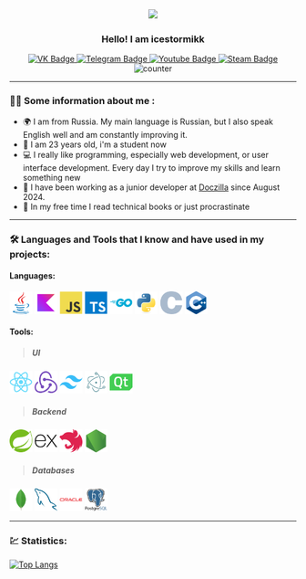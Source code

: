 <div id='header' align='center'>
  <img src='https://user-images.githubusercontent.com/74038190/212750672-2f3f2b50-c84f-4ed8-a60a-849ae69ff9df.gif' width="600"/>
  <h3>Hello! I am icestormikk</h3>
  <div id="badges">
    <a href="https://vk.com/w41k3r17687">
      <img src="https://img.shields.io/badge/Vk-blue?style=for-the-badge&logo=vk&logoColor=white" alt="VK Badge"/>
    </a>
    <a href="https://t.me/icestormikk">
      <img src="https://img.shields.io/badge/telegram-blue?style=for-the-badge&logo=telegram&logoColor=white" alt="Telegram Badge"/>
    </a>
    <a href="https://www.youtube.com/channel/UCarrg-SMxX7R9i8WinTQDBA">
      <img src="https://img.shields.io/badge/YouTube-red?style=for-the-badge&logo=youtube&logoColor=white" alt="Youtube Badge"/>
    </a>
    <a href="https://steamcommunity.com/profiles/76561198185418769/">
      <img src="https://img.shields.io/badge/steam-gray?style=for-the-badge&logo=steam&logoColor=white" alt="Steam Badge"/>
    </a>
  </div>
</div>
<div align='center'>
  <img src="https://komarev.com/ghpvc/?username=icestormikk&style=flat-square&color=blue" alt="counter"/>
</div>

---
### :man_technologist: Some information about me :
- 🌍 I am from Russia. My main language is Russian, but I also speak English well and am constantly improving it.<br>
- :man: I am 23 years old, i'm a student now<br>
- :computer: I really like programming, especially web development, or user interface development. Every day I try to improve my skills and learn something new<br>
- :telescope: I have been working as a junior developer at <a href='https://doczilla.pro/'>Doczilla</a> since August 2024.<br>
- :leaves: In my free time I read technical books or just procrastinate<br>

---
### :hammer_and_wrench: Languages and Tools that I know and have used in my projects:
#### Languages:
<div>
  <img src='https://github.com/devicons/devicon/blob/master/icons/java/java-original.svg' alt='java' width=40 height=40/>
  <img src='https://github.com/devicons/devicon/blob/master/icons/kotlin/kotlin-original.svg' alt='kotlin' width=40 height=40/>  
  <img src='https://github.com/devicons/devicon/blob/master/icons/javascript/javascript-original.svg' alt='javascript' width=40 height=40/>  
  <img src='https://github.com/devicons/devicon/blob/master/icons/typescript/typescript-original.svg' alt='typescript' width=40 height=40/>   
  <img src='https://github.com/devicons/devicon/blob/master/icons/go/go-original-wordmark.svg' alt='go' width=40 height=40/> 
  <img src='https://github.com/devicons/devicon/blob/master/icons/python/python-original.svg' alt='python' width=40 height=40/> 
  <img src='https://github.com/devicons/devicon/blob/master/icons/c/c-original.svg' alt='c' width=40 height=40/> 
  <img src='https://github.com/devicons/devicon/blob/master/icons/cplusplus/cplusplus-original.svg' alt='cpp' width=40 height=40/>
</div>

#### Tools:

<div>
  
  >   ##### UI
  <img src='https://github.com/devicons/devicon/blob/master/icons/react/react-original.svg' alt='react' width=40 height=40/>
  <img src='https://github.com/devicons/devicon/blob/master/icons/redux/redux-original.svg' alt='redux' width=40 height=40/>
  <img src='https://github.com/devicons/devicon/blob/master/icons/tailwindcss/tailwindcss-original.svg' alt='tailwindcss' width=40 height=40/>
  <img src='https://github.com/devicons/devicon/blob/master/icons/electron/electron-original.svg' alt='electron' width=40 height=40/>
  <img src='https://github.com/devicons/devicon/blob/master/icons/qt/qt-original.svg' alt='qt' width=40 height=40/>
  
  >   ##### Backend
  <img src='https://github.com/devicons/devicon/blob/master/icons/spring/spring-original.svg' alt='spring' width=40 height=40/>
  <img src='https://github.com/devicons/devicon/blob/master/icons/express/express-original.svg' alt='express' width=40 height=40/>
  <img src='https://github.com/devicons/devicon/blob/master/icons/nestjs/nestjs-original.svg' alt='nestjs' width=40 height=40/>
  <img src='https://github.com/devicons/devicon/blob/master/icons/nodejs/nodejs-original.svg' alt='nodejs' width=40 height=40/>

  >   ##### Databases
  <img src='https://github.com/devicons/devicon/blob/master/icons/mongodb/mongodb-original.svg' alt='mongodb' width=40 height=40/>
  <img src='https://github.com/devicons/devicon/blob/master/icons/mysql/mysql-original.svg' alt='mysql' width=40 height=40/>
  <img src='https://github.com/devicons/devicon/blob/master/icons/oracle/oracle-original.svg' alt='oracle' width=40 height=40/>
  <img src='https://github.com/devicons/devicon/blob/master/icons/postgresql/postgresql-original-wordmark.svg' alt='postgresql' width=40 height=40/>
</div>

---

### :chart: Statistics:
[![Top Langs](https://github-readme-stats.vercel.app/api/top-langs/?username=icestormikk&layout=compact&theme=vision-friendly-dark&langs_count=10&)](https://github.com/anuraghazra/github-readme-stats)
